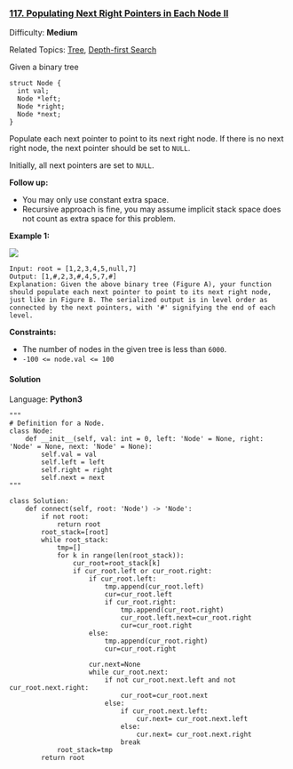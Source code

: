 ### [117\. Populating Next Right Pointers in Each Node II](https://leetcode.com/problems/populating-next-right-pointers-in-each-node-ii/)

Difficulty: **Medium**  

Related Topics: [Tree](https://leetcode.com/tag/tree/), [Depth-first Search](https://leetcode.com/tag/depth-first-search/)


Given a binary tree

```
struct Node {
  int val;
  Node *left;
  Node *right;
  Node *next;
}
```

Populate each next pointer to point to its next right node. If there is no next right node, the next pointer should be set to `NULL`.

Initially, all next pointers are set to `NULL`.

**Follow up:**

*   You may only use constant extra space.
*   Recursive approach is fine, you may assume implicit stack space does not count as extra space for this problem.

**Example 1:**

![](https://assets.leetcode.com/uploads/2019/02/15/117_sample.png)

```
Input: root = [1,2,3,4,5,null,7]
Output: [1,#,2,3,#,4,5,7,#]
Explanation: Given the above binary tree (Figure A), your function should populate each next pointer to point to its next right node, just like in Figure B. The serialized output is in level order as connected by the next pointers, with '#' signifying the end of each level.
```

**Constraints:**

*   The number of nodes in the given tree is less than `6000`.
*   `-100 <= node.val <= 100`


#### Solution

Language: **Python3**

```python3
"""
# Definition for a Node.
class Node:
    def __init__(self, val: int = 0, left: 'Node' = None, right: 'Node' = None, next: 'Node' = None):
        self.val = val
        self.left = left
        self.right = right
        self.next = next
"""
​
class Solution:
    def connect(self, root: 'Node') -> 'Node':
        if not root:
            return root
        root_stack=[root]
        while root_stack:
            tmp=[]
            for k in range(len(root_stack)):
                cur_root=root_stack[k]
                if cur_root.left or cur_root.right:
                    if cur_root.left:
                        tmp.append(cur_root.left)
                        cur=cur_root.left
                        if cur_root.right:
                            tmp.append(cur_root.right)
                            cur_root.left.next=cur_root.right
                            cur=cur_root.right
                    else:
                        tmp.append(cur_root.right)
                        cur=cur_root.right
                    
                    cur.next=None
                    while cur_root.next:
                        if not cur_root.next.left and not cur_root.next.right:
                            cur_root=cur_root.next
                        else:
                            if cur_root.next.left:
                                cur.next= cur_root.next.left
                            else:
                                cur.next= cur_root.next.right
                            break
            root_stack=tmp
        return root
```